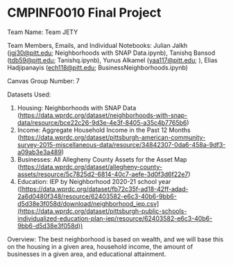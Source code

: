 # CMPINF0010 Final Project
Team Name: Team JETY

Team Members, Emails, and Individual Notebooks: Julian Jalkh (jgj30@pitt.edu; Neighborhoods with SNAP Data.ipynb), Tanishq Bansod (tdb59@pitt.edu; Tanishq.ipynb), Yunus Alkamel (yaa117@pitt.edu; ), Elias Hadjipanayis (ech118@pitt.edu; BusinessNeighborhoods.ipynb)

Canvas Group Number: 7

Datasets Used:
1. Housing: Neighborhoods with SNAP Data (https://data.wprdc.org/dataset/neighborhoods-with-snap-data/resource/bce22c26-9d3e-4e3f-8405-a35c4b7765b6)
2. Income: Aggregate Household Income in the Past 12 Months (https://data.wprdc.org/dataset/pittsburgh-american-community-survey-2015-miscellaneous-data/resource/34842307-0da6-458a-9df3-a09ab3e3a489)
3. Businesses: All Allegheny County Assets for the Asset Map (https://data.wprdc.org/dataset/allegheny-county-assets/resource/5c7825d2-6814-40c7-aefe-3d0f3d6f22e7)
4. Education: IEP by Neighborhood 2020-21 school year ([https://data.wprdc.org/dataset/fb72c35f-ad18-42ff-adad-2a6d0480f348/resource/62403582-e6c3-40b6-9bb6-d5d38e3f058d/download/neighborhood_iep.csv](https://data.wprdc.org/dataset/pittsburgh-public-schools-individualized-education-plan-iep/resource/62403582-e6c3-40b6-9bb6-d5d38e3f058d))

Overview: The best neighborhood is based on wealth, and we will base this on the housing in a given area, household income, the amount of businesses in a given area, and educational attainment.
